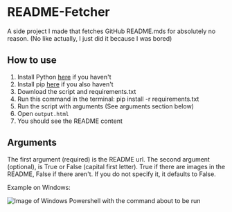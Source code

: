 # README-Fetcher
A side project I made that fetches GitHub README.mds
for absolutely no reason. (No like actually, I just did
it because I was bored)

## How to use
1. Install Python [here](https://www.python.org/downloads/) if you haven't
2. Install pip [here](https://pip.pypa.io/en/stable/installation/) if you also haven't
3. Download the script and requirements.txt
4. Run this command in the terminal:
   pip install -r requirements.txt
5. Run the script with arguments (See arguments section below)
6. Open `output.html`
7. You should see the README content
 
## Arguments
The first argument (required) is the README url. The second argument
(optional), is True or False (capital first letter). True if there
are images in the README, False if there aren't. If you do not specify
it, it defaults to False.

Example on Windows:

![Image of Windows Powershell with the command about to be run](https://i.imgur.com/jWej43T.png)
